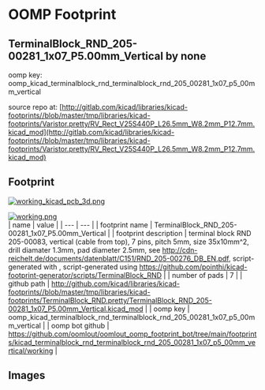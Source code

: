 # OOMP Footprint  
## TerminalBlock_RND_205-00281_1x07_P5.00mm_Vertical  by none  
  
oomp key: oomp_kicad_terminalblock_rnd_terminalblock_rnd_205_00281_1x07_p5_00mm_vertical  
  
source repo at: [http://gitlab.com/kicad/libraries/kicad-footprints//blob/master/tmp/libraries/kicad-footprints/Varistor.pretty/RV_Rect_V25S440P_L26.5mm_W8.2mm_P12.7mm.kicad_mod](http://gitlab.com/kicad/libraries/kicad-footprints//blob/master/tmp/libraries/kicad-footprints/Varistor.pretty/RV_Rect_V25S440P_L26.5mm_W8.2mm_P12.7mm.kicad_mod)  
## Footprint  
  
[![working_kicad_pcb_3d.png](working_kicad_pcb_3d_600.png)](working_kicad_pcb_3d.png)  
  
[![working.png](working_600.png)](working.png)  
| name | value | 
| --- | --- | 
| footprint name | TerminalBlock_RND_205-00281_1x07_P5.00mm_Vertical | 
| footprint description | terminal block RND 205-00083, vertical (cable from top), 7 pins, pitch 5mm, size 35x10mm^2, drill diamater 1.3mm, pad diameter 2.5mm, see http://cdn-reichelt.de/documents/datenblatt/C151/RND_205-00276_DB_EN.pdf, script-generated with , script-generated using https://github.com/pointhi/kicad-footprint-generator/scripts/TerminalBlock_RND | 
| number of pads | 7 | 
| github path | http://github.com/kicad/libraries/kicad-footprints//blob/master/tmp/libraries/kicad-footprints/TerminalBlock_RND.pretty/TerminalBlock_RND_205-00281_1x07_P5.00mm_Vertical.kicad_mod | 
| oomp key | oomp_kicad_terminalblock_rnd_terminalblock_rnd_205_00281_1x07_p5_00mm_vertical | 
| oomp bot github | https://github.com/oomlout/oomlout_oomp_footprint_bot/tree/main/footprints/kicad_terminalblock_rnd_terminalblock_rnd_205_00281_1x07_p5_00mm_vertical/working | 
## Images  
